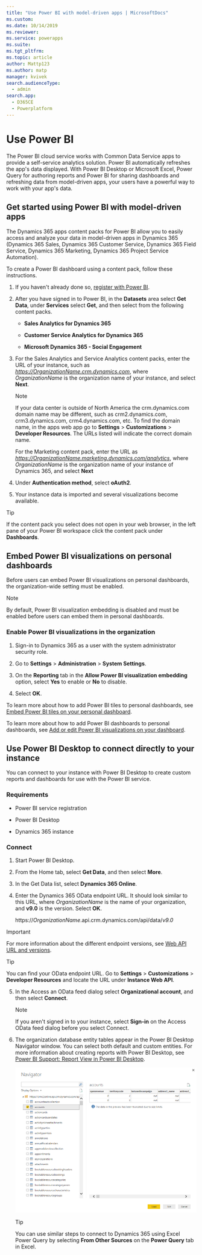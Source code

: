 ```yaml
---
title: "Use Power BI with model-driven apps | MicrosoftDocs"
ms.custom: 
ms.date: 10/14/2019
ms.reviewer: 
ms.service: powerapps
ms.suite: 
ms.tgt_pltfrm: 
ms.topic: article
author: Mattp123
ms.author: matp
manager: kvivek
search.audienceType: 
  - admin
search.app: 
  - D365CE
  - Powerplatform
---
```

# Use Power BI

The Power BI cloud service works with Common Data Service apps to provide a self-service analytics solution. Power BI automatically refreshes the app's data displayed. With Power BI Desktop or Microsoft Excel, Power Query for authoring reports and Power BI for sharing dashboards and refreshing data from model-driven apps, your users have a powerful way to work with your app's data.  
  
<a name="PowerBIGetstarted"></a>   
## Get started using Power BI with model-driven apps  
 
The Dynamics 365 apps content packs for Power BI allow you to easily access and analyze your data in model-driven apps in Dynamics 365 (Dynamics 365 Sales, Dynamics 365 Customer Service, Dynamics 365 Field Service, Dynamics 365 Marketing, Dynamics 365 Project Service Automation).  
  
 To create a Power BI dashboard using a content pack, follow these instructions.  
  
1. If you haven't already done so, [register with Power BI](https://powerbi.com/).  
  
2. After you have signed in to Power BI, in the **Datasets** area select **Get Data**, under **Services** select **Get**, and then select from the following content packs.  
  
   - **Sales Analytics for Dynamics 365**  
  
   - **Customer Service Analytics for Dynamics 365**  
  
   - **Microsoft Dynamics 365 - Social Engagement**  
  
3. For the Sales Analytics and Service Analytics content packs, enter the URL of your instance, such as *<https://OrganizationName.crm.dynamics.com>*, where *OrganizationName* is the organization name of your instance, and select **Next**.  
  
   > [!NOTE]
   >  If your data center is outside of North America the crm.dynamics.com domain name may be different, such as crm2.dynamics.com, crm3.dynamics.com, crm4.dynamics.com, etc. To find the domain name, in the apps web app go to **Settings** > **Customizations** > **Developer Resources**. The URLs listed will indicate the correct domain name.  
  
    For the Marketing content pack, enter the URL as *<https://OrganizationName.marketing.dynamics.com/analytics>*, where *OrganizationName* is the organization name of your instance of Dynamics 365, and select **Next**  
  
4. Under **Authentication method**, select **oAuth2**.  
  
5. Your instance data is imported and several visualizations become available.  
  
> [!TIP]
>  If the content pack you select does not open in your web browser, in the left pane of your Power BI workspace click the content pack under **Dashboards**.  
  
<a name="BPI_embed"></a>   
## Embed Power BI visualizations on personal dashboards  
 Before users can embed Power BI visualizations on personal dashboards, the organization-wide setting must be enabled.  
  
> [!NOTE]
>  By default, Power BI visualization embedding is disabled and must be enabled before users can embed them in personal dashboards.  
  
### Enable Power BI visualizations in the organization  
  
1. Sign-in to Dynamics 365 as a user with the system administrator security role.  
  
2. Go to **Settings** > **Administration** > **System Settings**.  
  
3. On the **Reporting** tab in the **Allow Power BI visualization embedding** option, select **Yes** to enable or **No** to disable.  
  
4. Select **OK**.  
  
To learn more about how to add Power BI tiles to personal dashboards, see [Embed Power BI tiles on your personal dashboard](/powerapps/user/add-powerbi-dashboards#embed--power-bi-tiles-on-your-personal-dashboard).  
  
To learn more about how to add Power BI dashboards to personal dashboards, see [Add or edit Power BI visualizations on your dashboard](/powerapps/user/add-powerbi-dashboards).  
  
<a name="CRMOnline_PBIDesktop"></a>   
## Use Power BI Desktop to connect directly to your instance  
 You can connect to your instance with Power BI Desktop to create custom reports and dashboards for use with the Power BI service.  
  
### Requirements  
  
- Power BI service registration  
  
- Power BI Desktop  
  
- Dynamics 365 instance  
  
### Connect  
  
1. Start Power BI Desktop.  
  
2. From the Home tab, select **Get Data**, and then select **More**.  
  
3. In the Get Data list, select **Dynamics 365 Online**.  
  
4. Enter the Dynamics 365 OData endpoint URL. It should look similar to this URL, where *OrganizationName* is the name of your organization, and **v9.0** is the version. Select **OK**.  
  
    https://<em>OrganizationName</em>.api.crm.dynamics.com/api/data/*v9.0*  
  
> [!IMPORTANT]
> For more information about the different endpoint versions, see [Web API URL and versions](/powerapps/developer/common-data-service/webapi/compose-http-requests-handle-errors#web-api-url-and-versions).
 
> [!TIP]
>  You can find your OData endpoint URL. Go to **Settings** > **Customizations** > **Developer Resources** and locate the URL under **Instance Web API**.  
  
5. In the Access an OData feed dialog select **Organizational account**, and then select **Connect**.  
  
   > [!NOTE]
   >  If you aren't signed in to your instance, select **Sign-in** on the Access OData feed dialog before you select Connect.  
  
6. The organization database entity tables appear in the Power BI Desktop Navigator window. You can select both default and custom entities. For more information about creating reports with Power BI Desktop, see [Power BI Support: Report View in Power BI Desktop](https://powerbi.microsoft.com/documentation/powerbi-desktop-report-view/).  
  
   ![Select entity table](media/pbi-select-entity-table.PNG "Select entity table")  
  
   > [!TIP]
   >  You can use similar steps to connect to Dynamics 365 using Excel Power Query by selecting **From Other Sources** on the **Power Query** tab in Excel.  
  

